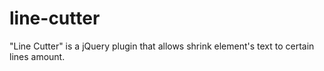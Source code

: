 # line-cutter
"Line Cutter" is a jQuery plugin that allows shrink element's text to certain lines amount.
